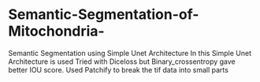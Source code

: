 # Semantic-Segmentation-of-Mitochondria-
Semantic Segmentation using Simple Unet Architecture 
In this Simple Unet Architecture is used
Tried with Diceloss but Binary_crossentropy gave better IOU score.
Used Patchify to break the tif data into small parts
